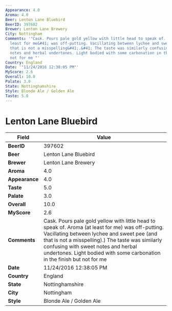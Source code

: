 ```yaml
---
Appearance: 4.0
Aroma: 4.0
Beer: Lenton Lane Bluebird
BeerID: 397602
Brewer: Lenton Lane Brewery
City: Nottingham
Comments: '"Cask. Pours pale gold yellow with little head to speak of. Aroma &#40;at
  least for me&#41; was off-putting. Vacillating between lychee and sweet pee &#40;and
  that is not a misspelling&#41;.&#41; The taste was similarly confusing with sweet
  notes and herbal undertones. Light bodied with some carbonation in the finish but
  not for me "'
Country: England
Date: '"11/24/2016 12:38:05 PM"'
MyScore: 2.6
Overall: 10.0
Palate: 3.0
State: Nottinghamshire
Style: Blonde Ale / Golden Ale
Taste: 5.0
---
```


# Lenton Lane Bluebird

| Field         | Value |
|---------------|-------|
| **BeerID** | 397602 |
| **Beer** | Lenton Lane Bluebird |
| **Brewer** | Lenton Lane Brewery |
| **Aroma** | 4.0 |
| **Appearance** | 4.0 |
| **Taste** | 5.0 |
| **Palate** | 3.0 |
| **Overall** | 10.0 |
| **MyScore** | 2.6 |
| **Comments** | Cask. Pours pale gold yellow with little head to speak of. Aroma &#40;at least for me&#41; was off-putting. Vacillating between lychee and sweet pee &#40;and that is not a misspelling&#41;.&#41; The taste was similarly confusing with sweet notes and herbal undertones. Light bodied with some carbonation in the finish but not for me  |
| **Date** | 11/24/2016 12:38:05 PM |
| **Country** | England |
| **State** | Nottinghamshire |
| **City** | Nottingham |
| **Style** | Blonde Ale / Golden Ale |
